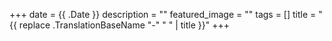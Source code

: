 +++
date = {{ .Date }}
description = ""
featured_image = ""
tags = []
title =  "{{ replace .TranslationBaseName "-" " " | title }}"
+++
